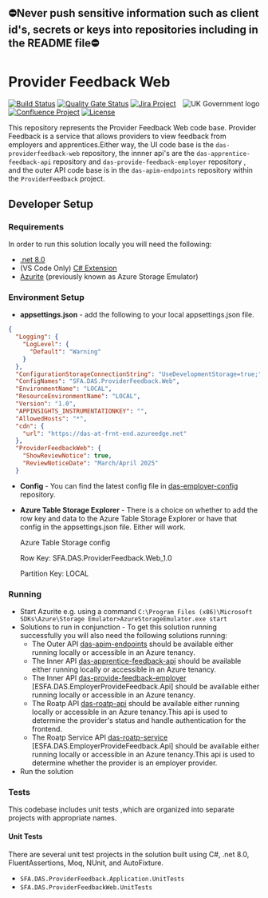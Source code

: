## ⛔Never push sensitive information such as client id's, secrets or keys into repositories including in the README file⛔

# Provider Feedback Web
<img src="https://avatars.githubusercontent.com/u/9841374?s=200&v=4" align="right" alt="UK Government logo">

[![Build Status](https://sfa-gov-uk.visualstudio.com/Digital%20Apprenticeship%20Service/_apis/build/status/das-providerfeedback-web?repoName=SkillsFundingAgency%2Fdas-providerfeedback-web&branchName=master)](https://sfa-gov-uk.visualstudio.com/Digital%20Apprenticeship%20Service/_build/latest?definitionId=3675&repoName=SkillsFundingAgency%2Fdas-providerfeedback-web&branchName=main)
[![Quality Gate Status](https://sonarcloud.io/api/project_badges/measure?project=SkillsFundingAgency_das-providerfeedback-web&metric=alert_status)](https://sonarcloud.io/project/overview?id=SkillsFundingAgency_das-providerfeedback-web)
[![Jira Project](https://img.shields.io/badge/Jira-Project-blue)](https://skillsfundingagency.atlassian.net/browse/EC-481)
[![Confluence Project](https://img.shields.io/badge/Confluence-Project-blue)](https://skillsfundingagency.atlassian.net/wiki/spaces/NDL/pages/4492754969/Provider+feedback)
[![License](https://img.shields.io/badge/license-MIT-lightgrey.svg?longCache=true&style=flat-square)](https://en.wikipedia.org/wiki/MIT_License)

This repository represents the Provider Feedback Web code base. Provider Feedback is a service that allows providers to view feedback from employers and apprentices.Either way, the UI code base is the `das-providerfeedback-web` repository, the innner api's are the `das-apprentice-feedback-api` repository and `das-provide-feedback-employer` repository , and the outer API code base is in the `das-apim-endpoints` repository within the `ProviderFeedback` project. 

## Developer Setup
### Requirements

In order to run this solution locally you will need the following:
* [.net 8.0](https://www.microsoft.com/net/download/)
* (VS Code Only) [C# Extension](https://marketplace.visualstudio.com/items?itemName=ms-vscode.csharp)
* [Azurite](https://docs.microsoft.com/en-us/azure/storage/common/storage-use-azurite) (previously known as Azure Storage Emulator)

### Environment Setup

* **appsettings.json** - add the following to your local appsettings.json file.
```json
{
  "Logging": {
    "LogLevel": {
      "Default": "Warning"
    }
  },
  "ConfigurationStorageConnectionString": "UseDevelopmentStorage=true;",
  "ConfigNames": "SFA.DAS.ProviderFeedback.Web",
  "EnvironmentName": "LOCAL",
  "ResourceEnvironmentName": "LOCAL",
  "Version": "1.0",
  "APPINSIGHTS_INSTRUMENTATIONKEY": "",
  "AllowedHosts": "*",
  "cdn": {
    "url": "https://das-at-frnt-end.azureedge.net"
  },
  "ProviderFeedbackWeb": {
    "ShowReviewNotice": true,
    "ReviewNoticeDate": "March/April 2025"
  }
```
* **Config** - You can find the latest config file in [das-employer-config](https://github.com/SkillsFundingAgency/das-employer-config/blob/master/das-providerfeedback-web/SFA.DAS.ProviderFeedback.Web.json) repository.

* **Azure Table Storage Explorer** - There is a choice on whether to add the row key and data to the Azure Table Storage Explorer or have that config in the appsettings.json file. Either will work. 

    Azure Table Storage config

    Row Key: SFA.DAS.ProviderFeedback.Web_1.0

    Partition Key: LOCAL

### Running

* Start Azurite e.g. using a command `C:\Program Files (x86)\Microsoft SDKs\Azure\Storage Emulator>AzureStorageEmulator.exe start`
* Solutions to run in conjunction - To get this solution running successfully you will also need the following solutions running:
    * The Outer API [das-apim-endpoints](https://github.com/SkillsFundingAgency/das-apim-endpoints/tree/master/src/ProviderFeedback) should be available either running locally or accessible in an Azure tenancy.
    * The Inner API [das-apprentice-feedback-api](https://github.com/SkillsFundingAgency/das-apprentice-feedback-api) should be available either running locally or accessible in an Azure tenancy.
    * The Inner API [das-provide-feedback-employer](https://github.com/SkillsFundingAgency/das-provide-feedback-employer) [ESFA.DAS.EmployerProvideFeedback.Api] should be available either running locally or accessible in an Azure tenancy.
    * The Roatp API [das-roatp-api](https://github.com/SkillsFundingAgency/das-roatp-api) should be available either running locally or accessible in an Azure tenancy.This api is used to determine the provider's status and handle authentication for the frontend.
    * The Roatp Service API [das-roatp-service](https://github.com/SkillsFundingAgency/das-roatp-service) [ESFA.DAS.EmployerProvideFeedback.Api] should be available either running locally or accessible in an Azure tenancy.This api is used to determine whether the provider is an employer provider.
* Run the solution 

### Tests

This codebase includes unit tests ,which are organized into separate projects with appropriate names.

#### Unit Tests

There are several unit test projects in the solution built using C#, .net 8.0, FluentAssertions, Moq, NUnit, and AutoFixture.
* `SFA.DAS.ProviderFeedback.Application.UnitTests`
* `SFA.DAS.ProviderFeedbackWeb.UnitTests`